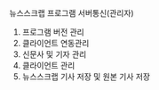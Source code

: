 뉴스스크랩 프로그램 서버통신(관리자)
1. 프로그램 버전 관리
2. 클라이언트 연동관리
3. 신문사 및 기자 관리
4. 클라이언트 관리
5. 뉴스스크랩 기사 저장 및 원본 기사 저장
